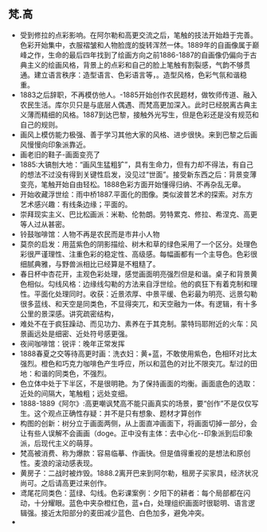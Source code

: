 ## 梵.高
* 受到修拉的点彩影响。在阿尔勒和高更交流之后，笔触的技法开始趋于完善。色彩开始集中，衣服褶皱和人物脸庞的旋转浑然一体。1889年的自画像属于巅峰之作，生命的最后四年找到了绘画方向之前1886-1887的自画像仍偏向于古典主义的绘画风格，背景上的点彩和自己的脸上笔触有割裂感，气韵不够贯通。建立语言秩序：造型语言、色彩语言等，。造型风格，色彩气氛和谐稳重。
* 1883之后辞职，不再模仿他人。-1885开始创作农民题材，做牧师传道、融入农民生活。库尔贝只是与底层人偶遇、而梵高更加深入。此时已经脱离古典主义薄而精细的风格。1887到达巴黎，接触外光写生，但是色彩还是没有规范和自己的规则。
* 画风上模仿能力极强、善于学习其他大家的风格、进步很快。来到巴黎之后画风慢慢向印象派靠近。
* 画老旧的鞋子-画面变亮了
* 1885:大镐刨大地：“画风生猛粗犷”，具有生命力，但有力却不得法，有自己的想法不过没有得到关键性启发，没见过“世面”。接受新东西之后：背景变薄变亮，笔触开始自由轻松。1888色彩方面开始懂得归纳、不再杂乱无章。
* 开始收藏浮世绘：雨中桥1887.平面化的图像。类似波普艺术的探索。对东方艺术感兴趣：有线条边缘；平面的。
* 崇拜现实主义、巴比松画派：米勒、伦勃朗。劳特累克、修拉、希涅克、高更等人过从甚密。
* 铃鼓咖啡馆：人物不再是农民而是市井小人物
* 莫奈的启发：用蓝紫色的阴影描绘、树木和草的绿色采用了一个区分。处理色彩很严谨理性、注重色彩的稳定性、高级感。每幅画都有一个主导色。色彩很细腻典雅，与野兽派相比已经算是不粗糙了。
* 春日杯中杏花开，主观色彩处理，感觉画面明亮强烈但是和谐。桌子和背景黄色相似。勾线风格：边缘线勾勒的方法来自浮世绘。他的疯狂下有着克制和理性。平面化处理同时。收获：近景浓厚、中景平缓、色彩最为明亮、远景勾勒很多蓝线、和天空是同类色，不显得突兀，和天空融为一体。有逻辑，有十多公里的景深感。讲究疏密结构，
* 难处不在于疯狂躁动、而见功力、素养在于其克制。蒙特玛耶附近的火车：风景画远处是细密、近处符号感更强。
* 夜间咖啡馆：锐评：晚年正常发挥
* 1888春夏之交等待高更时画：洗衣妇：黄+蓝，不敢使用紫色，色相环对比太强烈。橙色和巧克力咖啡色产生呼应，所以和蓝色的对比不限突兀。犁过的田地：和谐的同类色，不强烈。
* 色立体中处于下半区，不是很明艳。为了保持画面的均衡。画面底色的选取：近处的间隔大，笔触粗；远处变细。
* 1888-1889《阿尔》:高更嘲讽梵高不能只画真实的场景，要“创作”不是仅仅写生。这个观点正确性存疑：并不是只有想象、题材才算创作
* 构图的创新：树分立于画面两侧，从上面直冲画面下，将画面切掉一部分，会让有些人误解不会画画（doge。正中没有主体：去中心化--印象派到后印象派，后现代主义的萌芽。
* 梵高被消费、称为爆款：容易临摹、作画快。但是值得重视的是想法和原创性。麦浪的滚动感表现。
* 黄房子：二战时被炸毁。1888.2离开巴来到阿尔勒，租房子买家具，经济状况尚可。之后请高更过来创作。
* 鸢尾花同类色：蓝绿、勾线。色彩课案例：夕阳下的耕者：每个局部都在闪动，十分耀眼。蓝色中夹杂橙红色，蓝+白，处理组织画面时很聪明、语言逻辑强。接近太阳部分的麦田减少蓝色、白色加多，避免冲突。
* 
